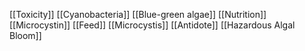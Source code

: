 [[Toxicity]]
[[Cyanobacteria]]
[[Blue-green algae]]
[[Nutrition]]
[[Microcystin]]
[[Feed]]
[[Microcystis]]
[[Antidote]]
[[Hazardous Algal Bloom]]
